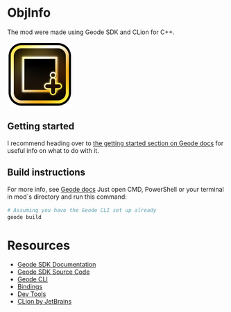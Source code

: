# ObjInfo
The mod were made using Geode SDK and CLion for C++.

<img src="logo.png" width="150" alt="ObjInfo logo" />


## Getting started
I recommend heading over to [the getting started section on Geode docs](https://docs.geode-sdk.org/getting-started/) for useful info on what to do with it.

## Build instructions
For more info, see [Geode docs](https://docs.geode-sdk.org/getting-started/create-mod#build)
Just open CMD, PowerShell or your terminal in mod`s directory and run this command:
```sh
# Assuming you have the Geode CLI set up already
geode build
```

# Resources
* [Geode SDK Documentation](https://docs.geode-sdk.org/)
* [Geode SDK Source Code](https://github.com/geode-sdk/geode/)
* [Geode CLI](https://github.com/geode-sdk/cli)
* [Bindings](https://github.com/geode-sdk/bindings/)
* [Dev Tools](https://github.com/geode-sdk/DevTools)
* [CLion by JetBrains](https://www.jetbrains.com/clion/)
